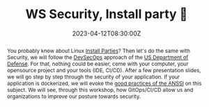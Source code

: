 ---
title: WS Security, Install party 🎉 

event: Devoxx FR 2023
event_url: https://devoxx.fr/

location: Paris (Palais des Congrès)
address:
  street: 2 Place de la Porte Maillot
  city: Paris
  region: Ile-De-France
  postcode: '75017'
  country: France

summary: DevSecOps, step by step
abstract: "You probably know about Linux [Install Parties](https://fr.wikipedia.org/wiki/Install_party)? Then let's do the same with Security, we will follow the [DevSecOps](https://davidaparicio.gitlab.io/website/files/devsecops_software_lifecycle.jpg) approach of the [US Department of Defense](https://public.cyber.mil/devsecops/). For that, nothing could be easier, come with your computer, your opensource project and your tools (IDE, CI/CD). After a few presentation slides, we will go step by step through the security of your application. If your application is dockerized, we will evoke the [good practices of the ANSSI](https://www.ssi.gouv.fr/guide/recommandations-de-securite-relatives-au-deploiement-de-conteneurs-docker/) on this subject. We will see, through this workshop, how GitOps/CI/CD allow us and organizations to improve our posture towards security."

date: "2023-04-12T08:30:00Z"
date_end: "2023-04-14T18:30:00Z"
all_day: false

publishDate: "2023-02-06T00:00:00Z"

authors: [David Aparicio]
tags: [Workshop, Cybersecurity, DevSecOps, Security, SecurityByDesign]

featured: false

image:
  caption: 'Image credit: [**Devoxx FR 2023**](https://devoxx.fr/)'
  focal_point: Right

links:
- icon: binoculars
  icon_pack: fas
  name: Description
  url: https://cfp.devoxx.fr/2023/talk/GBU-7756/La_securite,_par_ou_commencer_%3F_Install_party_%F0%9F%8E%89
- icon: comments
  icon_pack: fas
  name: Feedback
  url: https://openfeedback.io/2M9FzZ6xSI2POKX1TrXM/2023-04-13/iWUCq9jRftwiLuxrqhdl
#- icon: file-alt
#  icon_pack: fas
#  name: Post
#  url: https://blog.ovhcloud.com/ovhcloud-at-touraine-tech/
url_code: "https://github.com/davidaparicio/devsecops-workshop-devoxxfr23"
url_pdf: ""
url_slides: "content/fr/codelabs/devoxxfr23"
url_video: ""

slides: ""
projects: []
---